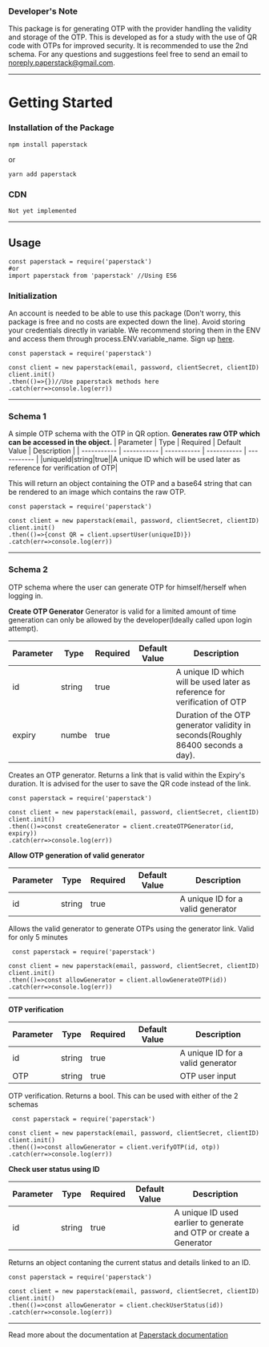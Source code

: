 ### Developer's Note
This package is for generating OTP with the provider handling the validity and storage of the OTP. This is developed as for a study with the use of QR code with OTPs for improved security. It is recommended to use the 2nd schema. For any questions and suggestions feel free to send an email to [noreply.paperstack@gmail.com]().

---

# Getting Started

### Installation of the Package 
```
npm install paperstack
```
or
```
yarn add paperstack
```
### CDN
```
Not yet implemented
```

---

## Usage
```
const paperstack = require('paperstack')
#or
import paperstack from 'paperstack' //Using ES6
```

### Initialization
An account is needed to be able to use this package (Don't worry, this package is free and no costs are expected down the line). Avoid storing your credentials directly in variable. We recommend storing them in the ENV and access them through process.ENV.variable_name. Sign up [here](https://paperstack-drab.vercel.app/).
```
const paperstack = require('paperstack')

const client = new paperstack(email, password, clientSecret, clientID)
client.init()
.then(()=>{})//Use paperstack methods here
.catch(err=>console.log(err))
```

---

### Schema 1
A simple OTP schema with the OTP in QR option. 
**Generates raw OTP which can be accessed in the object.**
| Parameter | Type | Required | Default Value | Description |
| ----------- | ----------- | ----------- | ----------- | ----------- |
|uniqueId|string|true||A unique ID which will be used later as reference for verification of OTP|

This will return an object containing the OTP and a base64 string that can be rendered to an image which contains the raw OTP.

```
const paperstack = require('paperstack')

const client = new paperstack(email, password, clientSecret, clientID)
client.init()
.then(()=>{const QR = client.upsertUser(uniqueID)})
.catch(err=>console.log(err))
```

---
### Schema 2 
OTP schema where the user can generate OTP for himself/herself when logging in.

**Create OTP Generator**
Generator is valid for a limited amount of time generation can only be allowed by the developer(Ideally called upon login attempt).

| Parameter | Type | Required | Default Value | Description
| ----------- | ----------- | ----------- | ----------- | ----------- |
|id|string|true| |A unique ID which will be used later as reference for verification of OTP|
|expiry|numbe|true| |Duration of the OTP generator validity in seconds(Roughly 86400 seconds a day).|

Creates an OTP generator. Returns a link that is valid within the Expiry's duration. It is advised for the user to save the QR code instead of the link.

```
const paperstack = require('paperstack')

const client = new paperstack(email, password, clientSecret, clientID)
client.init()
.then(()=>const createGenerator = client.createOTPGenerator(id, expiry))
.catch(err=>console.log(err))
```

**Allow OTP generation of valid generator**

| Parameter | Type | Required | Default Value | Description
| ----------- | ----------- | ----------- | ----------- | ----------- |
|id|string|true| |A unique ID for a valid generator|

Allows the valid generator to generate OTPs using the generator link. Valid for only 5 minutes

```
 const paperstack = require('paperstack')

const client = new paperstack(email, password, clientSecret, clientID)
client.init()
.then(()=>const allowGenerator = client.allowGenerateOTP(id))
.catch(err=>console.log(err))
```

---

**OTP verification**

| Parameter | Type | Required | Default Value | Description
| ----------- | ----------- | ----------- | ----------- | ----------- |
|id|string|true||A unique ID for a valid generator|
|OTP|string|true||OTP user input|

OTP verification. Returns a bool. This can be used with either of the 2 schemas

```
 const paperstack = require('paperstack')

const client = new paperstack(email, password, clientSecret, clientID)
client.init()
.then(()=>const allowGenerator = client.verifyOTP(id, otp))
.catch(err=>console.log(err))
```

**Check user status using ID**

| Parameter | Type | Required | Default Value | Description
| ----------- | ----------- | ----------- | ----------- | ----------- |
|id|string|true||A unique ID used earlier to generate and OTP or create a Generator|

Returns an object contaning the current status and details linked to an ID.

```
const paperstack = require('paperstack')

const client = new paperstack(email, password, clientSecret, clientID)
client.init()
.then(()=>const allowGenerator = client.checkUserStatus(id))
.catch(err=>console.log(err))
```

---

Read more about the documentation at [Paperstack documentation](https://paperstack-drab.vercel.app/app/documentation)